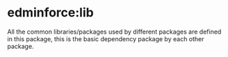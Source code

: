 # edminforce:lib

All the common libraries/packages used by different packages are defined in this package, this is the basic dependency package by each other package.